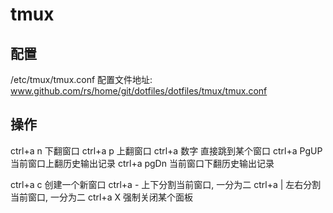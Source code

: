 tmux
======

配置
------------
/etc/tmux/tmux.conf
配置文件地址: www.github.com/rs/home/git/dotfiles/dotfiles/tmux/tmux.conf

操作
------------
ctrl+a  n 下翻窗口
ctrl+a  p 上翻窗口
ctrl+a  数字  直接跳到某个窗口
ctrl+a  PgUP 当前窗口上翻历史输出记录
ctrl+a  pgDn 当前窗口下翻历史输出记录

ctrl+a  c   创建一个新窗口
ctrl+a  -   上下分割当前窗口, 一分为二
ctrl+a  |   左右分割当前窗口, 一分为二
ctrl+a  X   强制关闭某个面板

